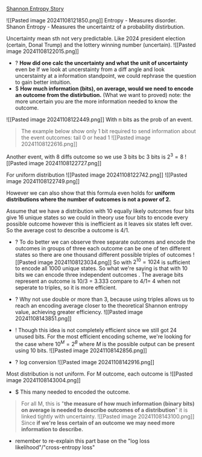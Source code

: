 [Shannon Entropy Story](https://www.quora.com/What-is-an-intuitive-explanation-of-the-concept-of-entropy-in-information-theory)

![[Pasted image 20241108121850.png]]
Entropy - Measures disorder.
Shanon Entropy - Measures the uncertaintz of a probability distirbution.

Uncertainty mean sth not very predictable. Like 2024 president election (certain, Donal Trump) and the lottery winning number (uncertain).
![[Pasted image 20241108122015.png]]
+ ? **How did one calc the uncertainty and what the unit of uncertainty** even be
  If we look at uncerstainty from a diff angle and look uncerstainty at a information standpoint, we could rephrase the question to gain better intuition.
+ $ **How much information (bits), on average, would we need to encode an outcome from the distirbution.** (What we want to proved)
note: the more uncertain you are the more information needed to know the outcome.

![[Pasted image 20241108122449.png]]
With n bits as the prob of an event. 
> The example below show only 1 bit required to send information about the event outcomes: tail 0 or head 1
![[Pasted image 20241108122616.png]]

Another event, with 8 diffs outcome so we use 3 bits bc 3 bits is $2^3=8$
![[Pasted image 20241108122727.png]]

For uniform distribution
![[Pasted image 20241108122742.png]]
![[Pasted image 20241108122749.png]]

However we can also show that this formula even holds for **uniform distributions where the number of outcomes is not a power of 2.**

Assume that we have a distribution with  10 equally likely outcomes  four bits give 16 unique states so we  could in theory use four bits to encode  every possible outcome  however this is inefficient as it leaves six states left over. So the average cost to describe a outcome is 4/1. 
+ ? To do better we can observe three separate outcomes and encode the outcomes in groups of three each outcome can be one of ten different states so there are one thousand different possible triples of outcomes ![[Pasted image 20241108123034.png]]
So with $2^{10} = 1024$ is sufficient to encode all 1000 unique states. So what we're saying is that with 10 bits we can encode three independent outcomes .
The average bits represent an outcome is 10/3 = 3.333 compare to 4/1= 4 when not seperate to triples, so it is more efficient. 
+ ? Why not use double or more than 3, because using triples allows us to reach an encoding average closer to the theoretical Shannon entropy value, achieving greater efficiency. 
![[Pasted image 20241108143851.png]]

+ ! Though this idea is not completely efficient since we still got 24 unused bits.
For the most efficient encoding scheme, we're looking for the case where $10^{M}= 2^B$ where $M$ is the possible output can be present using 10 bits. 
![[Pasted image 20241108142856.png]]
+ ? log conversion 
 ![[Pasted image 20241108142916.png]]

Most distribution is not uniform. For M outcome, each outcome is
![[Pasted image 20241108143004.png]]
+ $ This many needed to encoded the outcome. 

>For all M, this is "**the measure of how much information (binary bits) on average is needed to describe outcomes of a distribution**" it is linked tightly with uncertainty. 
![[Pasted image 20241108143100.png]]
> Since **if we're less certain of an outcome we may need more information to describe.**

+ remember to re-explain this part base on the "log loss likelihood"/"cross-entropy loss" 
